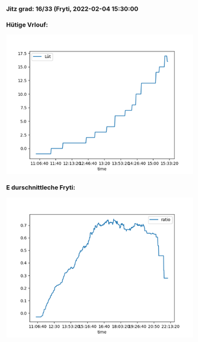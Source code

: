 ### Jitz grad: 16/33 (Fryti, 2022-02-04 15:30:00

### Hütige Vrlouf:
![Graph](Today.png)

### E durschnittleche Fryti:
![Graph](Fryti.png)